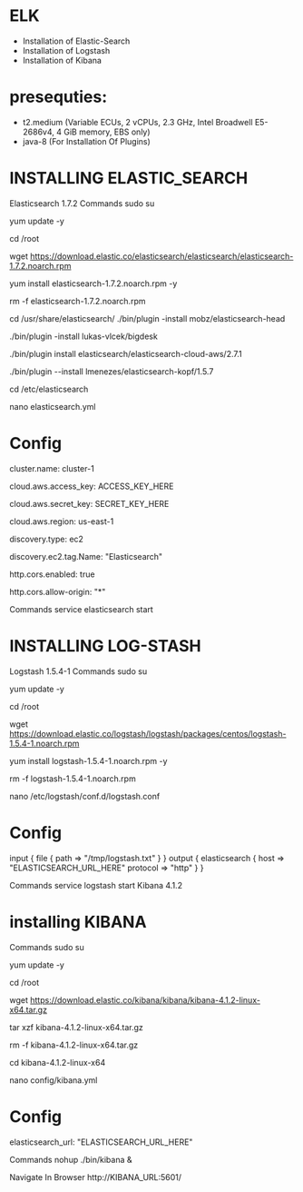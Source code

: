 # ELK
- Installation of Elastic-Search
- Installation of Logstash
- Installation of Kibana
# presequties:
- t2.medium (Variable ECUs, 2 vCPUs, 2.3 GHz, Intel Broadwell E5-2686v4, 4 GiB memory, EBS only)
- java-8 (For Installation Of Plugins)
# INSTALLING ELASTIC_SEARCH
Elasticsearch 1.7.2
Commands
sudo su

yum update -y

cd /root

wget https://download.elastic.co/elasticsearch/elasticsearch/elasticsearch-1.7.2.noarch.rpm

yum install elasticsearch-1.7.2.noarch.rpm -y

rm -f elasticsearch-1.7.2.noarch.rpm

cd /usr/share/elasticsearch/
./bin/plugin -install mobz/elasticsearch-head

./bin/plugin -install lukas-vlcek/bigdesk

./bin/plugin install elasticsearch/elasticsearch-cloud-aws/2.7.1

./bin/plugin --install lmenezes/elasticsearch-kopf/1.5.7

cd /etc/elasticsearch

nano elasticsearch.yml

# Config
cluster.name: cluster-1

cloud.aws.access_key: ACCESS_KEY_HERE

cloud.aws.secret_key: SECRET_KEY_HERE

cloud.aws.region: us-east-1

discovery.type: ec2

discovery.ec2.tag.Name: "Elasticsearch"

http.cors.enabled: true

http.cors.allow-origin: "*"

Commands
service elasticsearch start
# INSTALLING LOG-STASH
Logstash 1.5.4-1
Commands
sudo su

yum update -y

cd /root

wget https://download.elastic.co/logstash/logstash/packages/centos/logstash-1.5.4-1.noarch.rpm

yum install logstash-1.5.4-1.noarch.rpm -y

rm -f logstash-1.5.4-1.noarch.rpm

nano /etc/logstash/conf.d/logstash.conf

# Config
input { file { path => "/tmp/logstash.txt" } } output { elasticsearch { host => "ELASTICSEARCH_URL_HERE" protocol => "http" } }

Commands
service logstash start
Kibana 4.1.2
# installing KIBANA
Commands
sudo su

yum update -y

cd /root

wget https://download.elastic.co/kibana/kibana/kibana-4.1.2-linux-x64.tar.gz

tar xzf kibana-4.1.2-linux-x64.tar.gz

rm -f kibana-4.1.2-linux-x64.tar.gz

cd kibana-4.1.2-linux-x64

nano config/kibana.yml

# Config
elasticsearch_url: "ELASTICSEARCH_URL_HERE"

Commands
nohup ./bin/kibana &

Navigate In Browser
http://KIBANA_URL:5601/
